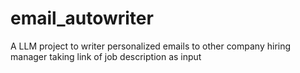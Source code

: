 # email_autowriter
A LLM project to writer personalized emails to other company hiring manager taking link of job description as input 
